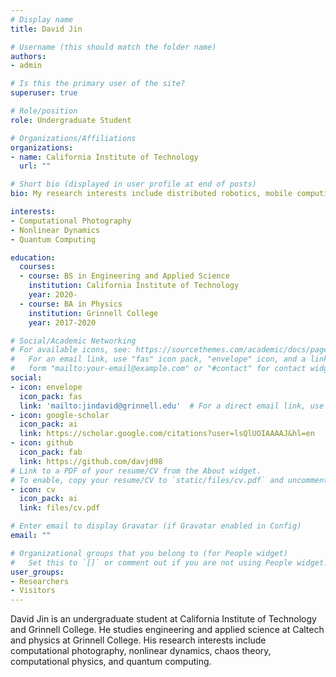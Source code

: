 ```yaml
---
# Display name
title: David Jin

# Username (this should match the folder name)
authors:
- admin

# Is this the primary user of the site?
superuser: true

# Role/position
role: Undergraduate Student

# Organizations/Affiliations
organizations:
- name: California Institute of Technology
  url: ""

# Short bio (displayed in user profile at end of posts)
bio: My research interests include distributed robotics, mobile computing and programmable matter.

interests:
- Computational Photography
- Nonlinear Dynamics
- Quantum Computing

education:
  courses:
  - course: BS in Engineering and Applied Science
    institution: California Institute of Technology
    year: 2020-
  - course: BA in Physics
    institution: Grinnell College
    year: 2017-2020

# Social/Academic Networking
# For available icons, see: https://sourcethemes.com/academic/docs/page-builder/#icons
#   For an email link, use "fas" icon pack, "envelope" icon, and a link in the
#   form "mailto:your-email@example.com" or "#contact" for contact widget.
social:
- icon: envelope
  icon_pack: fas
  link: 'mailto:jindavid@grinnell.edu'  # For a direct email link, use "mailto:test@example.org".
- icon: google-scholar
  icon_pack: ai
  link: https://scholar.google.com/citations?user=lsQlUOIAAAAJ&hl=en
- icon: github
  icon_pack: fab
  link: https://github.com/davjd98
# Link to a PDF of your resume/CV from the About widget.
# To enable, copy your resume/CV to `static/files/cv.pdf` and uncomment the lines below.
- icon: cv
  icon_pack: ai
  link: files/cv.pdf

# Enter email to display Gravatar (if Gravatar enabled in Config)
email: ""

# Organizational groups that you belong to (for People widget)
#   Set this to `[]` or comment out if you are not using People widget.
user_groups:
- Researchers
- Visitors
---
```


David Jin is an undergraduate student at California Institute of Technology and Grinnell College. He studies engineering and applied science at Caltech and physics at Grinnell College. His research interests include computational photography, nonlinear dynamics, chaos theory, computational physics, and quantum computing. 
